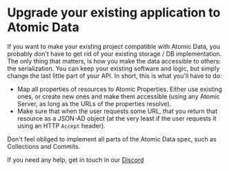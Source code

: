 # Upgrade your existing application to Atomic Data

If you want to make your existing project compatible with Atomic Data, you probably don't have to get rid of your existing storage / DB implementation.
The only thing that matters, is how you make the data accessible to others: the serialization.
You can keep your existing software and logic, but simply change the last little part of your API.
In short, this is what you'll have to do:

- Map all properties of resources to Atomic Properties. Either use existing ones, or create new ones and make them accessible (using any Atomic Server, as long as the URLs of the properties resolve).
- Make sure that when the user requests some URL, that you return that resource as a JSON-AD object (at the very least if the user requests it using an HTTP `Accept` header).

Don't feel obliged to implement all parts of the Atomic Data spec, such as Collections and Commits.

If you need any help, get in touch in our [Discord](https://discord.gg/a72Rv2P)
